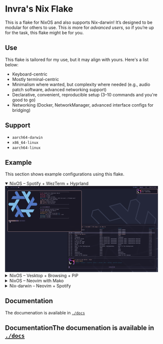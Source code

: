 # Invra's Nix Flake

This is a flake for NixOS and also supports Nix-darwin! It’s designed to be modular for others to use. This *is* more for *advanced users*, so if you’re up for the task, this flake might be for you.

## Use

This flake is tailored for my use, but it may align with yours. Here's a list below:

* Keyboard-centric
* Mostly terminal-centric
* Minimalism where wanted, but complexity where needed (e.g., audio patch software, advanced networking support)
* Declarative, convenient, reproducible setup (3–10 commands and you're good to go)
* Networking (Docker, NetworkManager, advanced interface configs for bridging)

## Support

* `aarch64-darwin`
* `x86_64-linux`
* `aarch64-linux`

## Example

This section shows example configurations using this flake.

<details open>
<summary>NixOS – Spotify + WezTerm + Hyprland</summary>
<img src="./.res/demo_1.png" alt="Demo 1">
</details>

<details>
<summary>NixOS – Vesktop + Browsing + PiP</summary>
<img src="./.res/demo_2.png" alt="Demo 2">
</details>

<details>
<summary>NixOS – Neovim with Mako</summary>
<img src="./.res/demo_3.png" alt="Demo 3">
</details>

<details>
<summary>Nix-darwin – Neovim + Spotify</summary>
<img src="./.res/demo_4.png" alt="Demo 4">
</details>

## Documentation
The documenation is available in [`./docs`](./docs)

## DocumentationThe documenation is available in [`./docs`](./docs/)